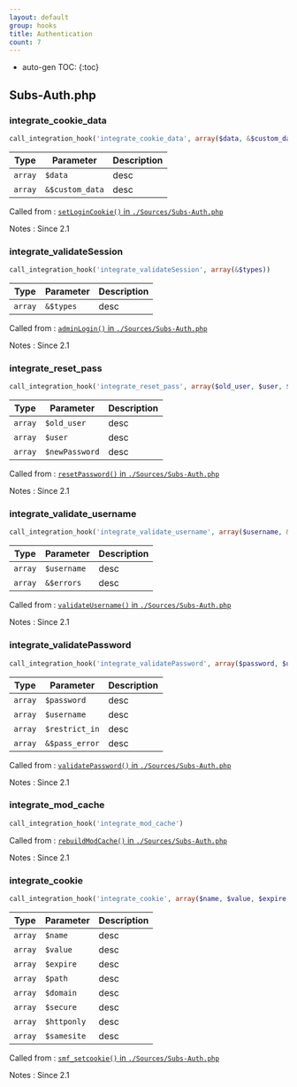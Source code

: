 ```yaml
---
layout: default
group: hooks
title: Authentication
count: 7
---
```

* auto-gen TOC:
{:toc}
## Subs-Auth.php
### integrate_cookie_data

```php
call_integration_hook('integrate_cookie_data', array($data, &$custom_data))
```

Type|Parameter|Description
---|---|---
`array`|`$data`|desc
`array`|`&$custom_data`|desc

Called from
: [`setLoginCookie()` in `./Sources/Subs-Auth.php`](../docs/subs-auth.html#setlogincookie)

Notes
: Since 2.1

### integrate_validateSession

```php
call_integration_hook('integrate_validateSession', array(&$types))
```

Type|Parameter|Description
---|---|---
`array`|`&$types`|desc

Called from
: [`adminLogin()` in `./Sources/Subs-Auth.php`](../docs/subs-auth.html#adminlogin)

Notes
: Since 2.1

### integrate_reset_pass

```php
call_integration_hook('integrate_reset_pass', array($old_user, $user, $newPassword))
```

Type|Parameter|Description
---|---|---
`array`|`$old_user`|desc
`array`|`$user`|desc
`array`|`$newPassword`|desc

Called from
: [`resetPassword()` in `./Sources/Subs-Auth.php`](../docs/subs-auth.html#resetpassword)

Notes
: Since 2.1

### integrate_validate_username

```php
call_integration_hook('integrate_validate_username', array($username, &$errors))
```

Type|Parameter|Description
---|---|---
`array`|`$username`|desc
`array`|`&$errors`|desc

Called from
: [`validateUsername()` in `./Sources/Subs-Auth.php`](../docs/subs-auth.html#validateusername)

Notes
: Since 2.1

### integrate_validatePassword

```php
call_integration_hook('integrate_validatePassword', array($password, $username, $restrict_in, &$pass_error))
```

Type|Parameter|Description
---|---|---
`array`|`$password`|desc
`array`|`$username`|desc
`array`|`$restrict_in`|desc
`array`|`&$pass_error`|desc

Called from
: [`validatePassword()` in `./Sources/Subs-Auth.php`](../docs/subs-auth.html#validatepassword)

Notes
: Since 2.1

### integrate_mod_cache

```php
call_integration_hook('integrate_mod_cache')
```


Called from
: [`rebuildModCache()` in `./Sources/Subs-Auth.php`](../docs/subs-auth.html#rebuildmodcache)

Notes
: Since 2.1

### integrate_cookie

```php
call_integration_hook('integrate_cookie', array($name, $value, $expire, $path, $domain, $secure, $httponly, $samesite))
```

Type|Parameter|Description
---|---|---
`array`|`$name`|desc
`array`|`$value`|desc
`array`|`$expire`|desc
`array`|`$path`|desc
`array`|`$domain`|desc
`array`|`$secure`|desc
`array`|`$httponly`|desc
`array`|`$samesite`|desc

Called from
: [`smf_setcookie()` in `./Sources/Subs-Auth.php`](../docs/subs-auth.html#smf_setcookie)

Notes
: Since 2.1

